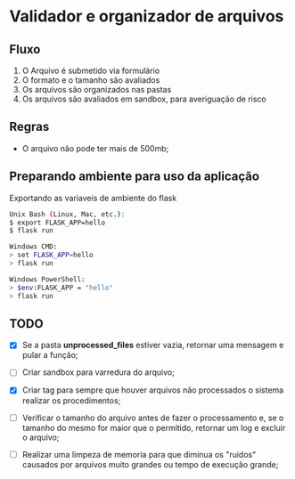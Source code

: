# Validador e organizador de arquivos

## Fluxo ##

1. O Arquivo é submetido via formulário
2. O formato e o tamanho são avaliados
3. Os arquivos são organizados nas pastas
4. Os arquivos são avaliados em sandbox, para
averiguação de risco

## Regras ##

- O arquivo não pode ter mais de 500mb;

## Preparando ambiente para uso da aplicação ## 

Exportando as variaveis de ambiente do flask
```sh
Unix Bash (Linux, Mac, etc.):
$ export FLASK_APP=hello
$ flask run

Windows CMD:
> set FLASK_APP=hello
> flask run

Windows PowerShell:
> $env:FLASK_APP = "hello"
> flask run
```

## TODO ##

- [x] Se a pasta **unprocessed_files** estiver vazia, retornar uma mensagem e pular a função;

- [ ] Criar sandbox para varredura do arquivo;

- [x] Criar tag para sempre que houver arquivos não processados o sistema realizar os procedimentos;

- [ ] Verificar o tamanho do arquivo antes de fazer o processamento e, se o tamanho do mesmo for maior que o permitido, retornar um log e excluir o arquivo; 

- [ ] Realizar uma limpeza de memoria para que diminua os "ruidos" causados por arquivos muito grandes ou tempo de execução grande;